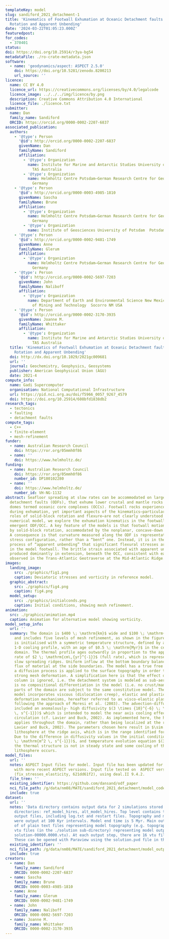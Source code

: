 ```yaml
---
templateKey: model
slug: sandiford_2021_detachment-1
title: 'Kinematics of Footwall Exhumation at Oceanic Detachment faults: Solid‐Block
  Rotation and Apparent Unbending'
date: '2024-03-22T01:05:23.000Z'
featuredpost:
for_codes:
  - 370401
status:
doi: https://doi.org/10.25914/r3ya-bg54
metadataFile: ./ro-crate-metadata.json
software:
  - name: 'geodynamics/aspect: ASPECT 2.5.0'
    doi: https://doi.org/10.5281/zenodo.8200213
    url_source: ''
licence:
  name: CC BY 4.0
  licence_url: https://creativecommons.org/licenses/by/4.0/legalcode
  licence_image: ../../../img/licence/by.png
  description: Creative Commons Attribution 4.0 International
  licence_file: ./licence.txt
submitter:
  name: Dan
  family_name: Sandiford
  ORCID: https://orcid.org/0000-0002-2207-6837
associated_publication:
  authors:
    - '@type': Person
      '@id': http://orcid.org/0000-0002-2207-6837
      givenName: Dan
      familyName: Sandiford
      affiliation:
        - '@type': Organization
          name: Institute for Marine and Antarctic Studies University of Tasmania  Hobart
            TAS Australia
        - '@type': Organization
          name: Helmholtz Centre Potsdam—German Research Centre for Geosciences (GFZ)  Potsdam
            Germany
    - '@type': Person
      '@id': http://orcid.org/0000-0003-4985-1810
      givenName: Sascha
      familyName: Brune
      affiliation:
        - '@type': Organization
          name: Helmholtz Centre Potsdam—German Research Centre for Geosciences (GFZ)  Potsdam
            Germany
        - '@type': Organization
          name: Institute of Geosciences University of Potsdam  Potsdam Germany
    - '@type': Person
      '@id': http://orcid.org/0000-0002-9481-1749
      givenName: Anne
      familyName: Glerum
      affiliation:
        - '@type': Organization
          name: Helmholtz Centre Potsdam—German Research Centre for Geosciences (GFZ)  Potsdam
            Germany
    - '@type': Person
      '@id': http://orcid.org/0000-0002-5697-7203
      givenName: John
      familyName: Naliboff
      affiliation:
        - '@type': Organization
          name: Department of Earth and Environmental Science New Mexico Institute
            of Mining and Technology  Socorro NM USA
    - '@type': Person
      '@id': http://orcid.org/0000-0002-3170-3935
      givenName: Joanne M.
      familyName: Whittaker
      affiliation:
        - '@type': Organization
          name: Institute for Marine and Antarctic Studies University of Tasmania  Hobart
            TAS Australia
  title: 'Kinematics of Footwall Exhumation at Oceanic Detachment faults: Solid‐Block
    Rotation and Apparent Unbending'
  doi: http://dx.doi.org/10.1029/2021gc009681
  url: ''
  journal: Geochemistry, Geophysics, Geosystems
  publisher: American Geophysical Union (AGU)
  date: 2021-4
compute_info:
  name: Gadi Supercomputer
  organisation: National Computational Infrastructure
  url: https://pid.nci.org.au/doi/f5966_0057_9267_4579
  doi: https://doi.org/10.25914/608bfd1838db2
research_tags:
  - tectonics
  - faulting
  - detachment faults
compute_tags:
  - C++
  - finite-element
  - mesh-refinement
funder:
  - name: Australian Research Council
    doi: https://ror.org/05mmh0f86
  - name: ''
    doi: https://www.helmholtz.de/
funding:
  - name: Australian Research Council
    doi: https://ror.org/05mmh0f86
    number_id: DP180102280
  - name: ''
    doi: https://www.helmholtz.de/
    number_id: VH-NG-1132
abstract: Seafloor spreading at slow rates can be accommodated on large‐offset oceanic
  detachment faults (ODFs), that exhume lower crustal and mantle rocks in footwall
  domes termed oceanic core complexes (OCCs). Footwall rocks experience large rotation
  during exhumation, yet important aspects of the kinematics—particularly the relative
  roles of solid‐block rotation and flexure—are not clearly understood. Using a high‐resolution
  numerical model, we explore the exhumation kinematics in the footwall beneath an
  emergent ODF/OCC. A key feature of the models is that footwall motion is dominated
  by solid‐block rotation, accommodated by the nonplanar, concave‐down fault interface.
  A consequence is that curvature measured along the ODF is representative of a neutral
  stress configuration, rather than a “bent” one. Instead, it is in the subsequent
  process of “apparent unbending” that significant flexural stresses are developed
  in the model footwall. The brittle strain associated with apparent unbending is
  produced dominantly in extension, beneath the OCC, consistent with earthquake clustering
  observed in the Trans‐Atlantic Geotraverse at the Mid‐Atlantic Ridge.
images:
  landing_image:
    src: ./graphics/fig1.png
    caption: Deviatoric stresses and vorticity in reference model.
  graphic_abstract:
    src: ./graphics/fig4.png
    caption: fig4.png
  model_setup:
    src: ./graphics/initialconds.png
    caption: Initial conditions, showing mesh refinement.
animation:
  src: ./graphics/animation.mp4
  caption: Animation for alternative model showing vorticity.
model_setup_info:
  url: ''
  summary: The domain is $400 \; \mathrm{km}$ wide and $100 \; \mathrm{km}$ deep,
    and includes five levels of mesh refinement, as shown in the figure. The model
    is initialised with a symmetric temperature structure, defined by a transient
    1-D cooling profile, with an age of $0.5 \; \mathrm{Myr}$ in the center of the
    domain. The thermal profile ages outwardly in proportion to the applied spreading
    rate of $2 \; \mathrm{cm\,{yr}^{-1}}$ (full rate), which is representative for
    slow spreading ridges. Uniform inflow at the bottom boundary balances the outward
    flux of material at the side boundaries. The model has a true free surface, and
    a diffusion process is applied to the surface topography in order to counteract
    strong mesh deformation. A simplification here is that the effect of the water
    column is ignored, i.e. the detachment system is modeled as sub-aerial. There
    is no compositional differentiation in the model (i.e. no crust/mantle) and all
    parts of the domain are subject to the same constitutive model. The constitutive
    model incorporates viscous (dislocation creep), elastic and plastic (pseudo-brittle)
    deformation mechanisms, hereafter referred to as visco-elastic plastic (VEP) rheology,
    following the approach of Moresi et al. (2003). The advection-diffusion equation
    included an anomalously- high diffusivity $(3 \times {10}^{-6} \; \mathrm{m^2
    \, s^{-1}})$ which is intended to model the near axis cooling effect of hydrothermal
    circulation (cf. Lavier and Buck, 2002). As implemented here, the higher diffusivity
    applies throughout the domain, rather than being localized at the ridge (as in
    Lavier and Buck, 2002). The parameters chosen here result in $\sim 10 \; \mathrm{km}$
    lithosphere at the ridge axis, which is in the range identified for ODF development.
    Due to the difference in diffusivity values in the initial conditions $({10}^{-6}
    \; \mathrm{m^2 \, s^{-1}})$, and temperature evolution equation $(3 \times {10}^{-6})$,
    the thermal structure is not in steady state and some cooling of the off-axis
    lithosphere occurs.
model_files:
  url: ''
  notes: ASPECT Input files for model. Input file has been updated for compatibility
    with more recent ASPECT versions. Input file tested on  ASPECT version 2.6.0-pre
    (fix_stresses_elasticity, 621dd61f2), using deal.II 9.4.2.
  file_tree: ''
  existing_identifier: https://github.com/dansand/odf_paper
  nci_file_path: /g/data/nm08/MATE/sandiford_2021_detachment/model_code_inputs
  include: true
dataset:
  url: ''
  notes: 'Data directory contains output data for 2 simulations stored in the following
    directories: ref_model_hires, alt_model_hires. Top level contains typical ASPECT
    output files, including log.txt and restart files. Topography and mesh variables
    were output at 100 Kyr intervals. Model end time is 5 Myr. Main output data consists
    of of plain text files representing model topography (e.g. topography.00000),
    vtu files (in the ./solution sub-directory) representing model output fields (e.g.
    solution-00000.0000.vtu). At each output step, there are 16 vtu files written.
    These can be opened with Paraview using the solution.pvd file in the top level.'
  existing_identifier: ''
  nci_file_path: /g/data/nm08/MATE/sandiford_2021_detachment/model_output_data
  include: true
creators:
  - name: Dan
    family_name: Sandiford
    ORCID: 0000-0002-2207-6837
  - name: Sascha
    family_name: Brune
    ORCID: 0000-0003-4985-1810
  - name: Anne
    family_name: Glerum
    ORCID: 0000-0002-9481-1749
  - name: John
    family_name: Naliboff
    ORCID: 0000-0002-5697-7203
  - name: Joanne M.
    family_name: Whittaker
    ORCID: 0000-0002-3170-3935
---
```

